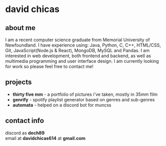 # david chicas

## about me
I am a recent computer science graduate from Memorial University of Newfoundland. I have experience using: Java, Python, C, C++, HTML/CSS, Git, JavaScript(Node.js & React), MongoDB, MySQL and Pandas. I am interested in web development, both frontend and backend, as well as multimedia programming and user interface design. I am currently looking for work so please feel free to contact me!

## projects
- **thirty five mm** - a portfolio of pictures i've taken, mostly in 35mm film
- **genrify** - spotify playlist generator based on genres and sub-genres
- **automata** - helped on a discord bot for muncss

## contact info
discord as **dech89**\
email at **davidchicas614** at **gmail.com**
